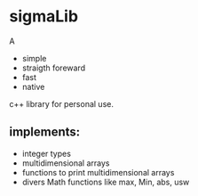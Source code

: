 # sigmaLib
A 
- simple
- straigth foreward
- fast
- native

c++ library for personal use.

## implements:
- integer types
- multidimensional arrays
- functions to print multidimensional arrays
- divers Math functions like max, Min, abs, usw

